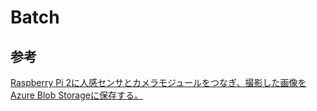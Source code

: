 # Batch

## 参考
[Raspberry Pi 2に人感センサとカメラモジュールをつなぎ、撮影した画像をAzure Blob Storageに保存する。](http://www.kurigohan.com/article/20180423_azure_security_camera_part1.html)  
